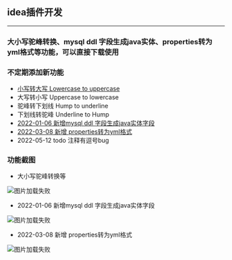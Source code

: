 ## idea插件开发

-------

### 大小写驼峰转换、mysql ddl 字段生成java实体、properties转为yml格式等功能，可以直接下载使用
### 不定期添加新功能

- [小写转大写  Lowercase to uppercase](#l2up)
- 大写转小写 Uppercase to lowercase
- 驼峰转下划线 Hump ​​to underline
- 下划线转驼峰 Underline to Hump
- [2022-01-06 新增mysql ddl 字段生成java实体字段](#m2je)
- [2022-03-08 新增 properties转为yml格式](#p2yml)
- 2022-05-12 todo 注释有逗号bug

### 功能截图
- <div id="l2up">大小写驼峰转换等</div>
![图片加载失败](https://rxf113.xyz/static/ChangeCase.gif)



- <div id="m2je">2022-01-06 新增mysql ddl 字段生成java实体字段</div>
![图片加载失败](https://rxf113.xyz/static/mysql2JavaType.gif)



- <div id="p2yml">2022-03-08 新增 properties转为yml格式</div>
![图片加载失败](https://rxf113.xyz/static/properties2Yml.gif)


